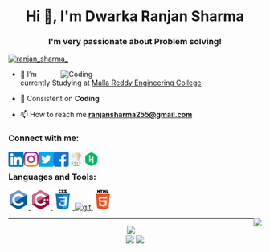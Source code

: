 <h1 align="center">Hi 👋, I'm Dwarka Ranjan Sharma</h1>
<h3 align="center">I'm very passionate about Problem solving!</h3>


<p align="left"> <a href="https://twitter.com/ranjan_sharma_" target="blank"><img src="https://img.shields.io/twitter/follow/ranjan_sharma_?logo=twitter&style=for-the-badge" alt="ranjan_sharma_" /></a> </p>
<img align="right" alt="Coding" width="400" src="https://user-images.githubusercontent.com/66041077/99185789-24145780-2772-11eb-9281-2b0075c617e3.gif">

- 🔭 I’m currently Studying at [Malla Reddy Engineering College](mrec.ac.in)

- 🌱 Consistent on **Coding**

- 📫 How to reach me **ranjansharma255@gmail.com**

<h3 align="left">Connect with me:</h3>
<p>
 
<a href="https://www.linkedin.com/in/dwarkaranjansharma/"><img align="left" src="https://raw.githubusercontent.com/ranjansharma255/ranjansharma255/master/images/linkedin.png" alt="LinkedIn" width="30px"/></a>

<a href="https://instagram.com/ranjan_sharma_rs"><img align="left" src="https://raw.githubusercontent.com/ranjansharma255/ranjansharma255/master/images/instagram.png" alt="Instagram" width="30px"/></a>
  
<a href="https://twitter.com/ranjan_sharma_"><img align="left" src="https://raw.githubusercontent.com/ranjansharma255/ranjansharma255/master/images/twitter.png" alt="twitter" width="30px"/></a>
  
<a href="https://fb.com/https://www.facebook.com/ranjansharma255/"><img align="left" src="https://raw.githubusercontent.com/ranjansharma255/ranjansharma255/master/images/facebook.png" alt="facebook" width="30px"/></a>

<a href="https://www.codechef.com/users/ranjansharma25"><img align="left" src="https://raw.githubusercontent.com/ranjansharma255/ranjansharma255/master/images/codechef.png" alt="codechef" width="30px"/></a>

<a href="https://www.hackerrank.com/ranjansharma255"><img align="left" src="https://raw.githubusercontent.com/ranjansharma255/ranjansharma255/master/images/hackerrank.png" alt="hackerrank" width="30px"/></a>

<br>
 

<h3 align="left">Languages and Tools:</h3>
<p align="left"> <a href="https://www.cprogramming.com/" target="_blank"> <img src="https://raw.githubusercontent.com/devicons/devicon/master/icons/c/c-original.svg" alt="c" width="40" height="40"/> </a> <a href="https://www.w3schools.com/cpp/" target="_blank"> <img src="https://raw.githubusercontent.com/devicons/devicon/master/icons/cplusplus/cplusplus-original.svg" alt="cplusplus" width="40" height="40"/> </a> <a href="https://www.w3schools.com/css/" target="_blank"> <img src="https://raw.githubusercontent.com/devicons/devicon/master/icons/css3/css3-original-wordmark.svg" alt="css3" width="40" height="40"/> </a> <a href="https://git-scm.com/" target="_blank"> <img src="https://www.vectorlogo.zone/logos/git-scm/git-scm-icon.svg" alt="git" width="40" height="40"/> </a> <a href="https://www.w3.org/html/" target="_blank"> <img src="https://raw.githubusercontent.com/devicons/devicon/master/icons/html5/html5-original-wordmark.svg" alt="html5" width="40" height="40"/> </a> </p>

<img align="right" src="https://komarev.com/ghpvc/?username=ranjansharma255&style=flat-square&color=1f6feb">
<hr>
<div align="center">
<img src="https://activity-graph.herokuapp.com/graph?username=ranjansharma255&theme=radical&bg_color=00000000&point=00000000&line=1f6feb&hide_border=true&custom_title=Learn,+Explore,+and+Give+back...&color=1f6feb&area=true&area_color=1f6feb">
</div>

<div align="center">
<img width="410px" src="https://github-readme-stats.vercel.app/api?username=ranjansharma255&show_icons=true&count_private=true&icon_color=ffffff&title_color=ffffff&color=ffffff&bg_color=000000&border_color=1f6feb&text_color=ffffff" />
<img width="410px" src="http://github-readme-streak-stats.herokuapp.com?user=ranjansharma255&date_format=M%20j%5B%2C%20Y%5D&sideNums=ffffff&ring=1f6feb&background=000000&dates=ffffff&currStreakNum=ffffff&currStreakLabel=ffffff&fire=1f6feb&sideLabels=1f6feb&stroke=1f6feb&border=1f6feb" />
</div>
